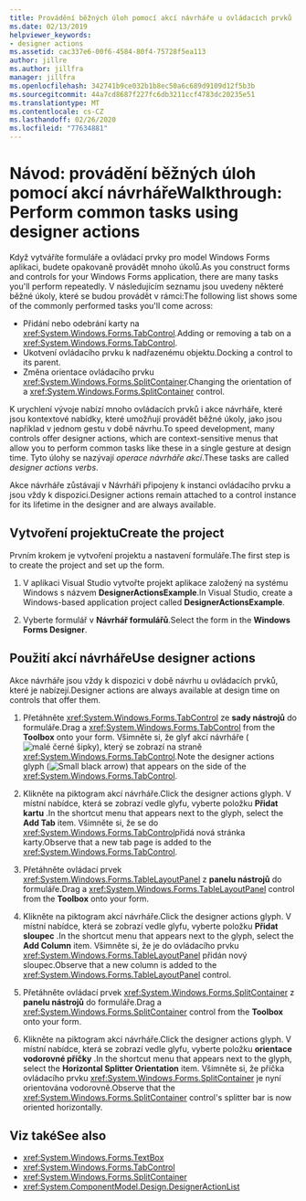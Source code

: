 ```yaml
---
title: Provádění běžných úloh pomocí akcí návrháře u ovládacích prvků
ms.date: 02/13/2019
helpviewer_keywords:
- designer actions
ms.assetid: cac337e6-00f6-4584-80f4-75728f5ea113
author: jillre
ms.author: jillfra
manager: jillfra
ms.openlocfilehash: 342741b9ce032b1b8ec50a6c689d9109d12f5b3b
ms.sourcegitcommit: 44a7cd8687f227fc6db3211ccf4783dc20235e51
ms.translationtype: MT
ms.contentlocale: cs-CZ
ms.lasthandoff: 02/26/2020
ms.locfileid: "77634881"
---
```

# <a name="walkthrough-perform-common-tasks-using-designer-actions"></a><span data-ttu-id="5a647-102">Návod: provádění běžných úloh pomocí akcí návrháře</span><span class="sxs-lookup"><span data-stu-id="5a647-102">Walkthrough: Perform common tasks using designer actions</span></span>

<span data-ttu-id="5a647-103">Když vytváříte formuláře a ovládací prvky pro model Windows Forms aplikaci, budete opakovaně provádět mnoho úkolů.</span><span class="sxs-lookup"><span data-stu-id="5a647-103">As you construct forms and controls for your Windows Forms application, there are many tasks you'll perform repeatedly.</span></span> <span data-ttu-id="5a647-104">V následujícím seznamu jsou uvedeny některé běžné úkoly, které se budou provádět v rámci:</span><span class="sxs-lookup"><span data-stu-id="5a647-104">The following list shows some of the commonly performed tasks you'll come across:</span></span>

- <span data-ttu-id="5a647-105">Přidání nebo odebrání karty na <xref:System.Windows.Forms.TabControl>.</span><span class="sxs-lookup"><span data-stu-id="5a647-105">Adding or removing a tab on a <xref:System.Windows.Forms.TabControl>.</span></span>
- <span data-ttu-id="5a647-106">Ukotvení ovládacího prvku k nadřazenému objektu.</span><span class="sxs-lookup"><span data-stu-id="5a647-106">Docking a control to its parent.</span></span>
- <span data-ttu-id="5a647-107">Změna orientace ovládacího prvku <xref:System.Windows.Forms.SplitContainer>.</span><span class="sxs-lookup"><span data-stu-id="5a647-107">Changing the orientation of a <xref:System.Windows.Forms.SplitContainer> control.</span></span>

<span data-ttu-id="5a647-108">K urychlení vývoje nabízí mnoho ovládacích prvků i akce návrháře, které jsou kontextové nabídky, které umožňují provádět běžné úkoly, jako jsou například v jednom gestu v době návrhu.</span><span class="sxs-lookup"><span data-stu-id="5a647-108">To speed development, many controls offer designer actions, which are context-sensitive menus that allow you to perform common tasks like these in a single gesture at design time.</span></span> <span data-ttu-id="5a647-109">Tyto úlohy se nazývají *operace návrháře akcí*.</span><span class="sxs-lookup"><span data-stu-id="5a647-109">These tasks are called *designer actions verbs*.</span></span>

<span data-ttu-id="5a647-110">Akce návrháře zůstávají v Návrháři připojeny k instanci ovládacího prvku a jsou vždy k dispozici.</span><span class="sxs-lookup"><span data-stu-id="5a647-110">Designer actions remain attached to a control instance for its lifetime in the designer and are always available.</span></span>

## <a name="create-the-project"></a><span data-ttu-id="5a647-111">Vytvoření projektu</span><span class="sxs-lookup"><span data-stu-id="5a647-111">Create the project</span></span>

<span data-ttu-id="5a647-112">Prvním krokem je vytvoření projektu a nastavení formuláře.</span><span class="sxs-lookup"><span data-stu-id="5a647-112">The first step is to create the project and set up the form.</span></span>

1. <span data-ttu-id="5a647-113">V aplikaci Visual Studio vytvořte projekt aplikace založený na systému Windows s názvem **DesignerActionsExample**.</span><span class="sxs-lookup"><span data-stu-id="5a647-113">In Visual Studio, create a Windows-based application project called **DesignerActionsExample**.</span></span>

2. <span data-ttu-id="5a647-114">Vyberte formulář v **Návrhář formulářů**.</span><span class="sxs-lookup"><span data-stu-id="5a647-114">Select the form in the **Windows Forms Designer**.</span></span>

## <a name="use-designer-actions"></a><span data-ttu-id="5a647-115">Použití akcí návrháře</span><span class="sxs-lookup"><span data-stu-id="5a647-115">Use designer actions</span></span>

<span data-ttu-id="5a647-116">Akce návrháře jsou vždy k dispozici v době návrhu u ovládacích prvků, které je nabízejí.</span><span class="sxs-lookup"><span data-stu-id="5a647-116">Designer actions are always available at design time on controls that offer them.</span></span>

1. <span data-ttu-id="5a647-117">Přetáhněte <xref:System.Windows.Forms.TabControl> ze **sady nástrojů** do formuláře.</span><span class="sxs-lookup"><span data-stu-id="5a647-117">Drag a <xref:System.Windows.Forms.TabControl> from the **Toolbox** onto your form.</span></span> <span data-ttu-id="5a647-118">Všimněte si, že glyf akcí návrháře (![malé černé šipky](./media/designer-actions-glyph.gif)), který se zobrazí na straně <xref:System.Windows.Forms.TabControl>.</span><span class="sxs-lookup"><span data-stu-id="5a647-118">Note the designer actions glyph (![Small black arrow](./media/designer-actions-glyph.gif)) that appears on the side of the <xref:System.Windows.Forms.TabControl>.</span></span>

2. <span data-ttu-id="5a647-119">Klikněte na piktogram akcí návrháře.</span><span class="sxs-lookup"><span data-stu-id="5a647-119">Click the designer actions glyph.</span></span> <span data-ttu-id="5a647-120">V místní nabídce, která se zobrazí vedle glyfu, vyberte položku **Přidat kartu** .</span><span class="sxs-lookup"><span data-stu-id="5a647-120">In the shortcut menu that appears next to the glyph, select the **Add Tab** item.</span></span> <span data-ttu-id="5a647-121">Všimněte si, že se do <xref:System.Windows.Forms.TabControl>přidá nová stránka karty.</span><span class="sxs-lookup"><span data-stu-id="5a647-121">Observe that a new tab page is added to the <xref:System.Windows.Forms.TabControl>.</span></span>

3. <span data-ttu-id="5a647-122">Přetáhněte ovládací prvek <xref:System.Windows.Forms.TableLayoutPanel> z **panelu nástrojů** do formuláře.</span><span class="sxs-lookup"><span data-stu-id="5a647-122">Drag a <xref:System.Windows.Forms.TableLayoutPanel> control from the **Toolbox** onto your form.</span></span>

4. <span data-ttu-id="5a647-123">Klikněte na piktogram akcí návrháře.</span><span class="sxs-lookup"><span data-stu-id="5a647-123">Click the designer actions glyph.</span></span> <span data-ttu-id="5a647-124">V místní nabídce, která se zobrazí vedle glyfu, vyberte položku **Přidat sloupec** .</span><span class="sxs-lookup"><span data-stu-id="5a647-124">In the shortcut menu that appears next to the glyph, select the **Add Column** item.</span></span> <span data-ttu-id="5a647-125">Všimněte si, že je do ovládacího prvku <xref:System.Windows.Forms.TableLayoutPanel> přidán nový sloupec.</span><span class="sxs-lookup"><span data-stu-id="5a647-125">Observe that a new column is added to the <xref:System.Windows.Forms.TableLayoutPanel> control.</span></span>

5. <span data-ttu-id="5a647-126">Přetáhněte ovládací prvek <xref:System.Windows.Forms.SplitContainer> z **panelu nástrojů** do formuláře.</span><span class="sxs-lookup"><span data-stu-id="5a647-126">Drag a <xref:System.Windows.Forms.SplitContainer> control from the **Toolbox** onto your form.</span></span>

6. <span data-ttu-id="5a647-127">Klikněte na piktogram akcí návrháře.</span><span class="sxs-lookup"><span data-stu-id="5a647-127">Click the designer actions glyph.</span></span> <span data-ttu-id="5a647-128">V místní nabídce, která se zobrazí vedle glyfu, vyberte položku **orientace vodorovné příčky** .</span><span class="sxs-lookup"><span data-stu-id="5a647-128">In the shortcut menu that appears next to the glyph, select the **Horizontal Splitter Orientation** item.</span></span> <span data-ttu-id="5a647-129">Všimněte si, že příčka ovládacího prvku <xref:System.Windows.Forms.SplitContainer> je nyní orientována vodorovně.</span><span class="sxs-lookup"><span data-stu-id="5a647-129">Observe that the <xref:System.Windows.Forms.SplitContainer> control's splitter bar is now oriented horizontally.</span></span>

## <a name="see-also"></a><span data-ttu-id="5a647-130">Viz také</span><span class="sxs-lookup"><span data-stu-id="5a647-130">See also</span></span>

- <xref:System.Windows.Forms.TextBox>
- <xref:System.Windows.Forms.TabControl>
- <xref:System.Windows.Forms.SplitContainer>
- <xref:System.ComponentModel.Design.DesignerActionList>
